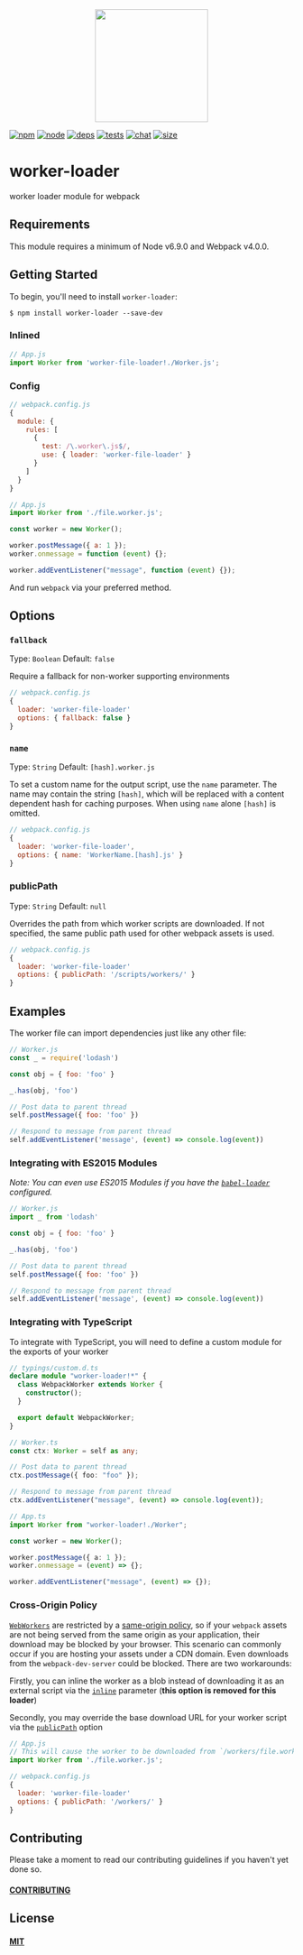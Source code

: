 <div align="center">
  <a href="https://github.com/webpack/webpack">
    <img width="200" height="200" src="https://webpack.js.org/assets/icon-square-big.svg">
  </a>
</div>

[![npm][npm]][npm-url]
[![node][node]][node-url]
[![deps][deps]][deps-url]
[![tests][tests]][tests-url]
[![chat][chat]][chat-url]
[![size][size]][size-url]

# worker-loader

worker loader module for webpack

## Requirements

This module requires a minimum of Node v6.9.0 and Webpack v4.0.0.

## Getting Started

To begin, you'll need to install `worker-loader`:

```console
$ npm install worker-loader --save-dev
```

### Inlined

```js
// App.js
import Worker from 'worker-file-loader!./Worker.js';
```

### Config

```js
// webpack.config.js
{
  module: {
    rules: [
      {
        test: /\.worker\.js$/,
        use: { loader: 'worker-file-loader' }
      }
    ]
  }
}
```

```js
// App.js
import Worker from './file.worker.js';

const worker = new Worker();

worker.postMessage({ a: 1 });
worker.onmessage = function (event) {};

worker.addEventListener("message", function (event) {});
```

And run `webpack` via your preferred method.

## Options

### `fallback`

Type: `Boolean`
Default: `false`

Require a fallback for non-worker supporting environments

```js
// webpack.config.js
{
  loader: 'worker-file-loader'
  options: { fallback: false }
}
```

### `name`

Type: `String`
Default: `[hash].worker.js`

To set a custom name for the output script, use the `name` parameter. The name
may contain the string `[hash]`, which will be replaced with a content dependent
hash for caching purposes. When using `name` alone `[hash]` is omitted.

```js
// webpack.config.js
{
  loader: 'worker-file-loader',
  options: { name: 'WorkerName.[hash].js' }
}
```

### publicPath

Type: `String`
Default: `null`

Overrides the path from which worker scripts are downloaded. If not specified,
the same public path used for other webpack assets is used.

```js
// webpack.config.js
{
  loader: 'worker-file-loader'
  options: { publicPath: '/scripts/workers/' }
}
```

## Examples

The worker file can import dependencies just like any other file:

```js
// Worker.js
const _ = require('lodash')

const obj = { foo: 'foo' }

_.has(obj, 'foo')

// Post data to parent thread
self.postMessage({ foo: 'foo' })

// Respond to message from parent thread
self.addEventListener('message', (event) => console.log(event))
```

### Integrating with ES2015 Modules

_Note: You can even use ES2015 Modules if you have the
[`babel-loader`](https://github.com/babel/babel-loader) configured._

```js
// Worker.js
import _ from 'lodash'

const obj = { foo: 'foo' }

_.has(obj, 'foo')

// Post data to parent thread
self.postMessage({ foo: 'foo' })

// Respond to message from parent thread
self.addEventListener('message', (event) => console.log(event))
```

### Integrating with TypeScript

To integrate with TypeScript, you will need to define a custom module for the exports of your worker

```typescript
// typings/custom.d.ts
declare module "worker-loader!*" {
  class WebpackWorker extends Worker {
    constructor();
  }

  export default WebpackWorker;
}
```

```typescript
// Worker.ts
const ctx: Worker = self as any;

// Post data to parent thread
ctx.postMessage({ foo: "foo" });

// Respond to message from parent thread
ctx.addEventListener("message", (event) => console.log(event));
```

```typescript
// App.ts
import Worker from "worker-loader!./Worker";

const worker = new Worker();

worker.postMessage({ a: 1 });
worker.onmessage = (event) => {};

worker.addEventListener("message", (event) => {});
```

### Cross-Origin Policy

[`WebWorkers`](https://developer.mozilla.org/en-US/docs/Web/API/Web_Workers_API)
are restricted by a
[same-origin policy](https://en.wikipedia.org/wiki/Same-origin_policy), so if
your `webpack` assets are not being served from the same origin as your
application, their download may be blocked by your browser. This scenario can
commonly occur if you are hosting your assets under a CDN domain. Even downloads
from the `webpack-dev-server` could be blocked. There are two workarounds:

Firstly, you can inline the worker as a blob instead of downloading it as an
external script via the [`inline`](#inline) parameter (**this option is removed for this loader**)

Secondly, you may override the base download URL for your worker script via the
[`publicPath`](#publicpath) option

```js
// App.js
// This will cause the worker to be downloaded from `/workers/file.worker.js`
import Worker from './file.worker.js';
```

```js
// webpack.config.js
{
  loader: 'worker-file-loader'
  options: { publicPath: '/workers/' }
}
```

## Contributing

Please take a moment to read our contributing guidelines if you haven't yet done so.

#### [CONTRIBUTING](./.github/CONTRIBUTING.md)

## License

#### [MIT](./LICENSE)

[npm]: https://img.shields.io/npm/v/worker-loader.svg
[npm-url]: https://npmjs.com/package/worker-loader

[node]: https://img.shields.io/node/v/worker-loader.svg
[node-url]: https://nodejs.org

[deps]: https://david-dm.org/webpack-contrib/worker-loader.svg
[deps-url]: https://david-dm.org/webpack-contrib/worker-loader

[tests]: 	https://img.shields.io/circleci/project/github/webpack-contrib/worker-loader.svg
[tests-url]: https://circleci.com/gh/webpack-contrib/worker-loader

[cover]: https://codecov.io/gh/webpack-contrib/worker-loader/branch/master/graph/badge.svg
[cover-url]: https://codecov.io/gh/webpack-contrib/worker-loader

[chat]: https://img.shields.io/badge/gitter-webpack%2Fwebpack-brightgreen.svg
[chat-url]: https://gitter.im/webpack/webpack

[size]: https://packagephobia.now.sh/badge?p=worker-loader
[size-url]: https://packagephobia.now.sh/result?p=worker-loader
